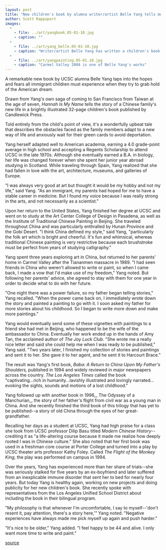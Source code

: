 ```yaml
---
layout: post
title: "New children's book by alumna writer/artist Belle Yang tells moving tale of immigrant experience"
author: Scott Rappaport
images:
  -
    - file: ../art/yangbook.05-01-10.jpg
    - caption: ""
  -
    - file: ../art/yang_belle.05-01-10.jpg
    - caption: "Writer/artist Belle Yang has written a children's book based on her own experiences. Photo: Laning Yang"
  -
    - file: ../art/yangpainting.05-01.10.jpg
    - caption: "Carmel Valley 2004 is one of Belle Yang's works"
---
```


A remarkable new book by UCSC alumna Belle Yang taps into the hopes and fears all immigrant children must experience when they try to grab hold of the American dream.

Drawn from Yang's own saga of coming to San Francisco from Taiwan at the age of seven, _Hannah Is My Name_ tells the story of a Chinese family's new life in a brightly illustrated 32-page children's book published by Candlewick Press.

Told entirely from the child's point of view, it's a wonderfully upbeat tale that describes the obstacles faced as the family members adapt to a new way of life and anxiously wait for their green cards to avoid deportation.   

Yang herself adapted well to American academia, earning a 4.0 grade-point average in high school and accepting a Regents Scholarship to attend UCSC in the late 1970s. Although she eventually earned a B.A. in biology, her life was changed forever when she spent her junior year abroad studying in Scotland. While traveling through Spain, Yang realized that she had fallen in love with the art, architecture, museums, and galleries of Europe.   

"I was always very good at art but thought it would be my hobby and not my life," said Yang. "As an immigrant, my parents had hoped for me to have a stable career in medicine. But I found my voice because I was really strong in the arts, and not necessarily as a scientist."  

Upon her return to the United States, Yang finished her degree at UCSC and went on to study at the Art Center College of Design in Pasadena, as well as the Institute of Traditional Chinese Painting in Beijing. She traveled throughout China and was particularly enthralled by Hunan Province and the Gobi Desert. "I think China defined my style," said Yang, "particularly the folk art which is bright and cheerful. It's fun and whimsical, whereas traditional Chinese painting is very restrictive because each brushstroke must be perfect from years of studying calligraphy."  

Yang spent three years exploring art in China, but returned to her parents' home in Carmel Valley after the Tiananmen massacre in 1989. "I had seen friends in China who weren't allowed to write or paint, so when I came back, I made a vow that I'd make use of my freedom," Yang noted. But following her parents' advice, she agreed to stay with them for one year in order to decide what to do with her future.  

"One night there was a power failure, so my father began telling stories," Yang recalled. "When the power came back on, I immediately wrote down the story and painted a painting to go with it. I soon asked my father for more stories about his childhood. So I began to write more down and make more paintings."  

Yang would eventually send some of these vignettes with paintings to a friend she had met in Beijing, who happened to be the wife of the ambassador to China. Eventually her work ended up in the hands of Amy Tan, the acclaimed author of _The Joy Luck Club._ "She wrote me a really nice letter and said she could help me when I was ready to be published," Yang said. "Two years later, I finished my collection of stories and paintings and sent it to her. She gave it to her agent, and he sent it to Harcourt Brace."  

The result was Yang's first book, _Baba: A Return to China Upon My Father's Shoulders,_ published in 1994 and widely reviewed in major newspapers across the country. _The Los Angeles Times_ called the book "captivating...rich in humanity...lavishly illustrated and lovingly narrated... evoking the sights, sounds and motions of a lost childhood."

Yang followed up with another book in 1996,_ The Odyssey of a Manchurian,_ the story of her father's flight from civil war as a young man in China. And she recently finished the third book of this trilogy that has yet to be published--a story of old China through the eyes of her great-grandfather.   

Recalling her days as a student at UCSC, Yang had high praise for a class she took from UCSC professor Dilip Basu titled _Modern Chinese History_\--crediting it as "a life-altering course because it made me realize how deeply rooted I was in Chinese culture." She also noted that her first book was used in a freshman core course at Porter College and turned into a play by UCSC theater arts professor Kathy Foley. Called _The Flight of the Monkey King,_ the play was performed on campus in 1994.  

Over the years, Yang has experienced more than her share of trials--she was seriously stalked for five years by an ex-boyfriend and later suffered from an inexplicable immune disorder that sent her to bed for nearly four years. But today Yang is healthy again, working on new projects and doing publicity for her new children's book. She recently spoke with representatives from the Los Angeles Unified School District about including the book in their bilingual program.   

"My philosophy is that whenever I'm uncomfortable, I say to myself--'don't resent it, pay attention, there's a story here,'" Yang noted. "Negative experiences have always made me pick myself up again and push harder."   

"It's nice to be older," Yang added. "I feel happy to be 44 and alive. I only want more time to write and paint."  
  

[source](http://www1.ucsc.edu/currents/04-05/01-10/yang.asp "Permalink to yang")
